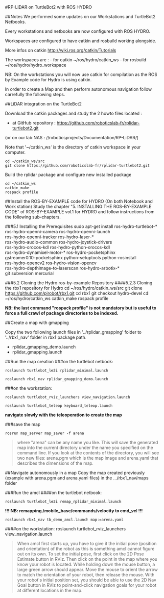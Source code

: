 #RP-LiDAR on TurtleBot2 with ROS HYDRO

##Notes
We performed some updates on our Workstations and TurtleBot2 Netbooks.

Every workstations and netbooks are now configured with ROS HYDRO.

Workspaces are configured to have catkin and rosbuild working alongside.

More infos on catkin http://wiki.ros.org/catkin/Tutorials

The workspaces are :
	- for catkin ~/ros/hydro/catkin_ws
	- for rosbuild ~/ros/hydro/hydro_workspace

NB: On the workstations you will now use catkin for compilation as the ROS by Example code for Hydro is using catkin.

In order to create a Map and then perform autonomous navigation follow carrefully the following steps.

##LiDAR integration on the TurtleBot2

Download the catkin packages and study the 2 howto files located :
- at GitHub repository : https://github.com/roboticslab-fr/rplidar-turtlebot2.git

(or on our lab NAS : //roboticsprojects/Documentation/RP-LiDAR/)

Note that '~/catkin_ws' is the directory of catkin workspace in your computer.

	cd ~/catkin_ws/src
	git clone https://github.com/roboticslab-fr/rplidar-turtlebot2.git

Build the rplidar package and configure new installed package

	cd ~/catkin_ws
	catkin_make
	rospack profile

##Install the ROS-BY-EXAMPLE code for HYDRO (On both Notebook and Work station)
Study the chapter "5. INSTALLING THE ROS-BY-EXAMPLE CODE" of ROS-BY-EXAMPLE vol.1 for HYDRO and follow instructions from the following sub-chapters.

###5.1 Installing the Prerequisites
	sudo apt-get install ros-hydro-turtlebot-* \
	ros-hydro-openni-camera ros-hydro-openni-launch \
	ros-hydro-openni-tracker ros-hydro-laser-* \
	ros-hydro-audio-common ros-hydro-joystick-drivers \
	ros-hydro-orocos-kdl ros-hydro-python-orocos-kdl \
	ros-hydro-dynamixel-motor-* ros-hydro-pocketsphinx \
	gstreamer0.10-pocketsphinx python-setuptools python-rosinstall \
	ros-hydro-opencv2 ros-hydro-vision-opencv \
	ros-hydro-depthimage-to-laserscan ros-hydro-arbotix-* \
	git subversion mercurial

###5.2 Cloning the Hydro ros-by-example Repository
####5.2.3 Cloning the rbx1 repository for Hydro
	cd ~/ros/hydro/catkin_ws/src
	git clone https://github.com/pirobot/rbx1.git
	cd rbx1
	git checkout hydro-devel
	cd ~/ros/hydro/catkin_ws
	catkin_make
	rospack profile

**NB: the last command "rospack profile" is not mandatory but is useful to force a full crawl of package directories to be indexed.**

##Create a map with gmapping

Copy the two following launch files in '../rplidar_gmapping' folder to '../rbx1_nav' folder in rbx1 package path.

- rplidar_gmapping_demo.launch
- rplidar_gmapping.launch

##Run the map creation
###on the turtlebot netbook:

	roslaunch turtlebot_le2i rplidar_minimal.launch

	roslaunch rbx1_nav rplidar_gmapping_demo.launch

###on the workstation:

	roslaunch turtlebot_rviz_launchers view_navigation.launch

	roslaunch turtlebot_teleop keyboard_teleop.launch

**navigate slowly with the teleoperation to create the map**

###save the map
	
	rosrun map_server map_saver -f arena

>where "arena" can be any name you like. This will save the generated map into the current directory under the name you specified on the command line. If you look at the contents of the directory, you will see two new files: arena.pgm which is the map image and arena.yaml that describes the dimensions of the map. 

##Navigate autonomously in a map
Copy the map created previously (example with arena.pgm and arena.yaml files) in the .../rbx1_nav/maps folder

###Run the amcl
####on the turtlebot netbook:

	roslaunch turtlebot_le2i remap_rplidar_minimal.launch

**!!! NB: remapping /mobile_base/commands/velocity to cmd_vel !!!**

	roslaunch rbx1_nav tb_demo_amcl.launch map:=arena.yaml

####on the workstation:
	roslaunch turtlebot_rviz_launchers view_navigation.launch

>When amcl first starts up, you have to give it the initial pose (position and orientation) of the robot as this is something amcl cannot figure out on its own. To set the initial pose, first click on the 2D Pose Estimate button in RViz. Then click on the point in the map where you know your robot is located. While holding down the mouse button, a large green arrow should appear. Move the mouse to orient the arrow to match the orientation of your robot, then release the mouse. With your robot's initial position set, you should be able to use the 2D Nav Goal button in RViz to point-and-click navigation goals for your robot at different locations in the map. 


